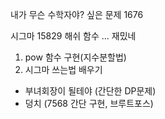 내가 무슨 수학자야? 싶은 문제 
1676

시그마 15829
해쉬 함수 ... 
재밌네
1. pow 함수 구현(지수분할법)
2. 시그마 쓰는법 배우기

- 부녀회장이 될테야 (간단한 DP문제)
- 덩치 (7568 간단 구현, 브루트포스)

